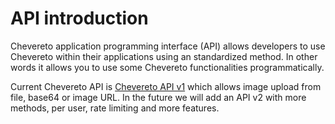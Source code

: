 # API introduction

Chevereto application programming interface (API) allows developers to use Chevereto within their applications using an standardized method. In other words it allows you to use some Chevereto functionalities programmatically.

Current Chevereto API is [Chevereto API v1](./V1.md) which allows image upload from file, base64 or image URL. In the future we will add an API v2 with more methods, per user, rate limiting and more features.
